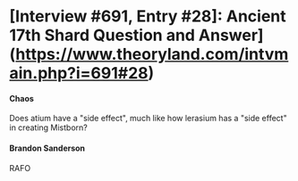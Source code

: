 # [Interview #691, Entry #28]: Ancient 17th Shard Question and Answer](https://www.theoryland.com/intvmain.php?i=691#28)

#### Chaos

Does atium have a "side effect", much like how lerasium has a "side effect" in creating Mistborn?

#### Brandon Sanderson

RAFO

